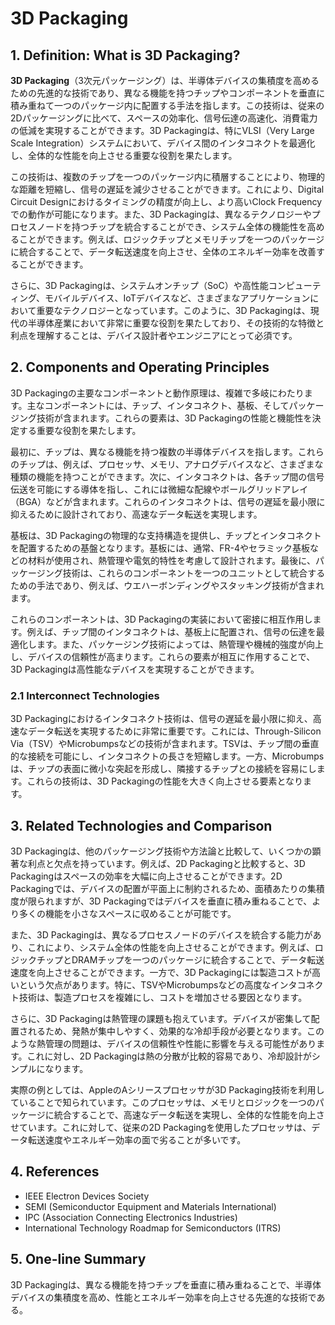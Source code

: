 # 3D Packaging

## 1. Definition: What is **3D Packaging**?
**3D Packaging**（3次元パッケージング）は、半導体デバイスの集積度を高めるための先進的な技術であり、異なる機能を持つチップやコンポーネントを垂直に積み重ねて一つのパッケージ内に配置する手法を指します。この技術は、従来の2Dパッケージングに比べて、スペースの効率化、信号伝達の高速化、消費電力の低減を実現することができます。3D Packagingは、特にVLSI（Very Large Scale Integration）システムにおいて、デバイス間のインタコネクトを最適化し、全体的な性能を向上させる重要な役割を果たします。

この技術は、複数のチップを一つのパッケージ内に積層することにより、物理的な距離を短縮し、信号の遅延を減少させることができます。これにより、Digital Circuit Designにおけるタイミングの精度が向上し、より高いClock Frequencyでの動作が可能になります。また、3D Packagingは、異なるテクノロジーやプロセスノードを持つチップを統合することができ、システム全体の機能性を高めることができます。例えば、ロジックチップとメモリチップを一つのパッケージに統合することで、データ転送速度を向上させ、全体のエネルギー効率を改善することができます。

さらに、3D Packagingは、システムオンチップ（SoC）や高性能コンピューティング、モバイルデバイス、IoTデバイスなど、さまざまなアプリケーションにおいて重要なテクノロジーとなっています。このように、3D Packagingは、現代の半導体産業において非常に重要な役割を果たしており、その技術的な特徴と利点を理解することは、デバイス設計者やエンジニアにとって必須です。

## 2. Components and Operating Principles
3D Packagingの主要なコンポーネントと動作原理は、複雑で多岐にわたります。主なコンポーネントには、チップ、インタコネクト、基板、そしてパッケージング技術が含まれます。これらの要素は、3D Packagingの性能と機能性を決定する重要な役割を果たします。

最初に、チップは、異なる機能を持つ複数の半導体デバイスを指します。これらのチップは、例えば、プロセッサ、メモリ、アナログデバイスなど、さまざまな種類の機能を持つことができます。次に、インタコネクトは、各チップ間の信号伝送を可能にする導体を指し、これには微細な配線やボールグリッドアレイ（BGA）などが含まれます。これらのインタコネクトは、信号の遅延を最小限に抑えるために設計されており、高速なデータ転送を実現します。

基板は、3D Packagingの物理的な支持構造を提供し、チップとインタコネクトを配置するための基盤となります。基板には、通常、FR-4やセラミック基板などの材料が使用され、熱管理や電気的特性を考慮して設計されます。最後に、パッケージング技術は、これらのコンポーネントを一つのユニットとして統合するための手法であり、例えば、ウエハーボンディングやスタッキング技術が含まれます。

これらのコンポーネントは、3D Packagingの実装において密接に相互作用します。例えば、チップ間のインタコネクトは、基板上に配置され、信号の伝達を最適化します。また、パッケージング技術によっては、熱管理や機械的強度が向上し、デバイスの信頼性が高まります。これらの要素が相互に作用することで、3D Packagingは高性能なデバイスを実現することができます。

### 2.1 Interconnect Technologies
3D Packagingにおけるインタコネクト技術は、信号の遅延を最小限に抑え、高速なデータ転送を実現するために非常に重要です。これには、Through-Silicon Via（TSV）やMicrobumpsなどの技術が含まれます。TSVは、チップ間の垂直的な接続を可能にし、インタコネクトの長さを短縮します。一方、Microbumpsは、チップの表面に微小な突起を形成し、隣接するチップとの接続を容易にします。これらの技術は、3D Packagingの性能を大きく向上させる要素となります。

## 3. Related Technologies and Comparison
3D Packagingは、他のパッケージング技術や方法論と比較して、いくつかの顕著な利点と欠点を持っています。例えば、2D Packagingと比較すると、3D Packagingはスペースの効率を大幅に向上させることができます。2D Packagingでは、デバイスの配置が平面上に制約されるため、面積あたりの集積度が限られますが、3D Packagingではデバイスを垂直に積み重ねることで、より多くの機能を小さなスペースに収めることが可能です。

また、3D Packagingは、異なるプロセスノードのデバイスを統合する能力があり、これにより、システム全体の性能を向上させることができます。例えば、ロジックチップとDRAMチップを一つのパッケージに統合することで、データ転送速度を向上させることができます。一方で、3D Packagingには製造コストが高いという欠点があります。特に、TSVやMicrobumpsなどの高度なインタコネクト技術は、製造プロセスを複雑にし、コストを増加させる要因となります。

さらに、3D Packagingは熱管理の課題も抱えています。デバイスが密集して配置されるため、発熱が集中しやすく、効果的な冷却手段が必要となります。このような熱管理の問題は、デバイスの信頼性や性能に影響を与える可能性があります。これに対し、2D Packagingは熱の分散が比較的容易であり、冷却設計がシンプルになります。

実際の例としては、AppleのAシリースプロセッサが3D Packaging技術を利用していることで知られています。このプロセッサは、メモリとロジックを一つのパッケージに統合することで、高速なデータ転送を実現し、全体的な性能を向上させています。これに対して、従来の2D Packagingを使用したプロセッサは、データ転送速度やエネルギー効率の面で劣ることが多いです。

## 4. References
- IEEE Electron Devices Society
- SEMI (Semiconductor Equipment and Materials International)
- IPC (Association Connecting Electronics Industries)
- International Technology Roadmap for Semiconductors (ITRS)

## 5. One-line Summary
3D Packagingは、異なる機能を持つチップを垂直に積み重ねることで、半導体デバイスの集積度を高め、性能とエネルギー効率を向上させる先進的な技術である。